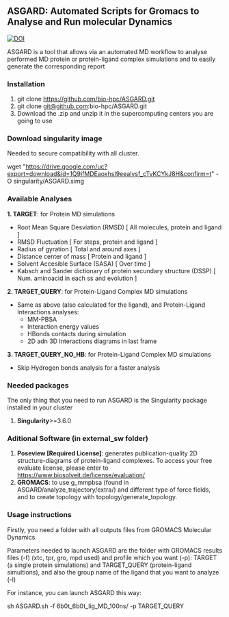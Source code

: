 ## ASGARD: Automated Scripts for Gromacs to Analyse and Run molecular Dynamics

[![DOI](https://zenodo.org/badge/doi/10.26434/chemrxiv-2023-3m9mk.svg?style=svg)](https://doi.org/10.26434/chemrxiv-2023-3m9mk)


ASGARD is a tool that allows via an automated MD workflow to analyse performed MD protein or protein-ligand complex simulations and to easily generate the corresponding report 

### Installation
  1. git clone https://github.com/bio-hpc/ASGARD.git
  2. git clone git@github.com:bio-hpc/ASGARD.git
  3. Download the .zip and unzip it in the supercomputing centers you are going to use

### Download singularity image 
Needed to secure compatibility with all cluster.

wget "https://drive.google.com/uc?export=download&id=1Q9ifMDEaoxhsI9eealvsf_cTvKCYkJ8H&confirm=t" -O singularity/ASGARD.simg

### Available Analyses

**1. TARGET**: for Protein MD simulations
  - Root Mean Square Desviation (RMSD)  [ All molecules, protein and ligand ] <br />
  - RMSD Fluctuation  [ For steps, protein and ligand ] <br />
  - Radius of gyration  [ Total and around axes ] <br />
  - Distance center of mass  [ Protein and ligand ] <br />
  - Solvent Accesible Surface (SASA)  [ Over time ] <br /> 
  - Kabsch and Sander dictionary of protein secundary structure (DSSP)  [ Num. aminoacid in each ss and evolution ] <br />

**2. TARGET_QUERY**: for Protein-Ligand Complex MD simulations
  - Same as above (also calculated for the ligand), and Protein-Ligand Interactions analyses: <br />
     - MM-PBSA <br />
     - Interaction energy values <br />
     - HBonds contacts during simulation <br />
     - 2D adn 3D Interactions diagrams in last frame  <br />

**3. TARGET_QUERY_NO_HB**: for Protein-Ligand Complex MD simulations
  - Skip Hydrogen bonds analysis for a faster analysis

### Needed packages
The only thing that you need to run ASGARD is the Singularity package installed in your cluster
1. **Singularity**>=3.6.0

### Aditional Software (in external_sw folder)
1. **Poseview [Required License]**:  generates publication-quality 2D structure-diagrams of protein-ligand complexes. To access your free evaluate license, please enter to https://www.biosolveit.de/license/evaluation/ 
2. **GROMACS**: to use g_mmpbsa (found in ASGARD/analyze_trajectory/extra/) and different type of force fields, and to create topology with topology/generate_topology.

### Usage instructions

Firstly, you need a folder with all outputs files from GROMACS Molecular Dynamics 

Parameters needed to launch ASGARD are the folder with GROMACS results files (-f) (xtc, tpr, gro, mpd used) and profile which you want (-p): TARGET (a single protein simulations) and TARGET_QUERY (protein-ligand simultions), and also the group name of the ligand that you want to analyze (-l)

For instance, you can launch ASGARD this way:

sh ASGARD.sh -f 6b0t_6b0t_lig_MD_100ns/ -p TARGET_QUERY

